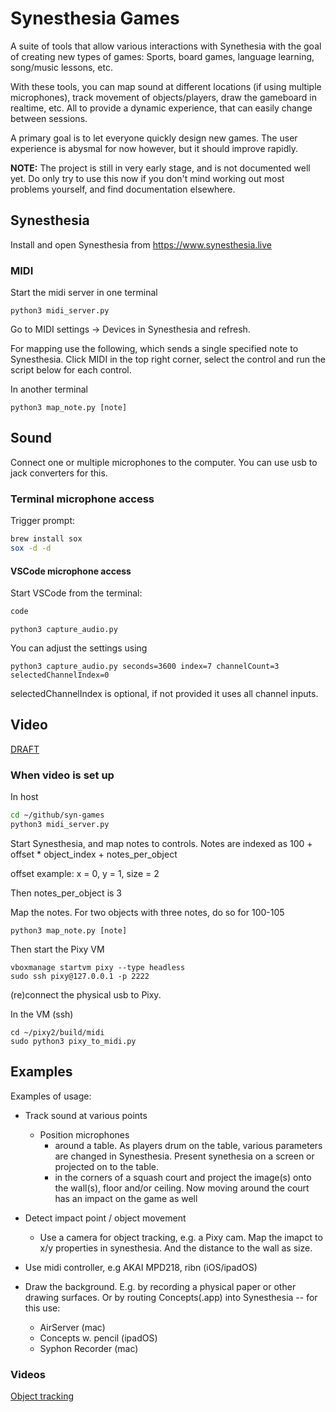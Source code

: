 # Synesthesia Games

A suite of tools that allow various interactions with Synethesia with the goal of creating new types of games: Sports, board games, language learning, song/music lessons, etc.

With these tools, you can map sound at different locations (if using multiple microphones), track movement of objects/players, draw the gameboard in realtime, etc. All to provide a dynamic experience, that can easily change between sessions. 

A primary goal is to let everyone quickly design new games. The user experience is abysmal for now however, but it should improve rapidly.

__NOTE:__ The project is still in very early stage, and is not documented well yet. Do only try to use this now if you don't mind working out most problems yourself, and find documentation elsewhere. 

## Synesthesia
Install and open Synesthesia from https://www.synesthesia.live

### MIDI

Start the midi server in one terminal
```
python3 midi_server.py
```

Go to MIDI settings -> Devices in Synesthesia and refresh.

For mapping use the following, which sends a single specified note to Synesthesia. Click MIDI in the top right corner, select the control and run the script below for each control.

In another terminal
```
python3 map_note.py [note]
```

## Sound

Connect one or multiple microphones to the computer. You can use usb to jack converters for this.

### Terminal microphone access

Trigger prompt:

```bash
brew install sox
sox -d -d
```

#### VSCode microphone access

Start VSCode from the terminal:

```bash
code
```

```
python3 capture_audio.py
```

You can adjust the settings using
```
python3 capture_audio.py seconds=3600 index=7 channelCount=3 selectedChannelIndex=0
```

selectedChannelIndex is optional, if not provided it uses all channel inputs.



## Video
[DRAFT]('./Video_README_DRAFT.md')

### When video is set up

In host

```bash
cd ~/github/syn-games
python3 midi_server.py
```

Start Synesthesia, and map notes to controls. Notes are indexed as 100 + offset * object_index + notes_per_object 

offset example: x = 0, y = 1, size = 2

Then notes_per_object is 3

Map the notes. For two objects with three notes, do so for 100-105
```
python3 map_note.py [note]
```

Then start the Pixy VM
```
vboxmanage startvm pixy --type headless
sudo ssh pixy@127.0.0.1 -p 2222
```

(re)connect the physical usb to Pixy.

In the VM (ssh)
```
cd ~/pixy2/build/midi
sudo python3 pixy_to_midi.py
``` 

## Examples

Examples of usage: 
- Track sound at various points
  - Position microphones
    - around a table. As players drum on the table, various parameters are changed in Synesthesia. Present synethesia on a screen or projected on to the table.
    - in the corners of a squash court and project the image(s) onto the wall(s), floor and/or ceiling. Now moving around the court has an impact on the game as well

- Detect impact point / object movement
  - Use a camera for object tracking, e.g. a Pixy cam. Map the imapct to x/y properties in synesthesia. And the distance to the wall as size. 

- Use midi controller, e.g AKAI MPD218, ribn (iOS/ipadOS)

- Draw the background. E.g. by recording a physical paper or other drawing surfaces. Or by routing Concepts(.app) into Synesthesia -- for this use:
  - AirServer (mac)
  - Concepts w. pencil (ipadOS)
  - Syphon Recorder (mac)

### Videos

[Object tracking](https://youtu.be/KRB6ZPVpBxg)
